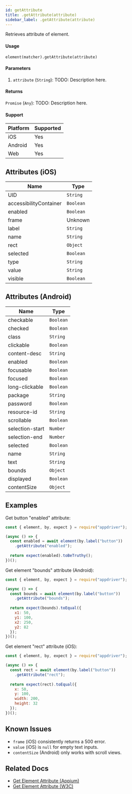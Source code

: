 ```yaml
---
id: getAttribute
title: .getAttribute(attribute)
sidebar_label: .getAttribute(attribute)
---
```


Retrieves attribute of element.

#### Usage

```text
element(matcher).getAttribute(attribute)
```

#### Parameters

1. `attribute` (`String`): TODO: Description here.

#### Returns

`Promise` (`Any`): TODO: Description here.

#### Support

| Platform | Supported |
| -------- | --------- |
| iOS      | Yes       |
| Android  | Yes       |
| Web      | Yes       |

## Attributes (iOS)

| Name | Type |
| ---- | ---- |
| UID | `String` |
| accessibilityContainer | `Boolean` |
| enabled | `Boolean` |
| frame | Unknown |
| label | `String` |
| name | `String` |
| rect | `Object` |
| selected | `Boolean` |
| type | `String` |
| value | `String` |
| visible | `Boolean` |

## Attributes (Android)

| Name | Type |
| ---- | ---- |
| checkable | `Boolean` |
| checked | `Boolean` |
| class | `String` |
| clickable | `Boolean` |
| content-desc | `String` |
| enabled | `Boolean` |
| focusable | `Boolean` |
| focused | `Boolean` |
| long-clickable | `Boolean` |
| package | `String` |
| password | `Boolean` |
| resource-id | `String` |
| scrollable | `Boolean` |
| selection-start | `Number` |
| selection-end | `Number` |
| selected | `Boolean` |
| name | `String` |
| text | `String` |
| bounds | `Object` |
| displayed | `Boolean` |
| contentSize | `Object` |

## Examples

Get button "enabled" attribute:

```javascript
const { element, by, expect } = require("appdriver");

(async () => {
  const enabled = await element(by.label("button"))
    .getAttribute("enabled");
  
  return expect(enabled).toBeTruthy();
})();
```

Get element "bounds" attribute (Android):

```javascript
const { element, by, expect } = require("appdriver");

(async () => {
  const bounds = await element(by.label("button"))
    .getAttribute("bounds");
  
  return expect(bounds).toEqual({
    x1: 50,
    y1: 100,
    x2: 250,
    y2: 82
  });
})();
```

Get element "rect" attribute (iOS):

```javascript
const { element, by, expect } = require("appdriver");

(async () => {
  const rect = await element(by.label("button"))
    .getAttribute("rect");
  
  return expect(rect).toEqual({
    x: 50, 
    y: 100,
    width: 200,
    height: 32
  });
})();
```

## Known Issues

- `frame` (iOS) consistently returns a 500 error.
- `value` (iOS) is `null` for empty text inputs.
- `contentSize` (Android) only works with scroll views.

## Related Docs

- [Get Element Attribute (Appium)](http://appium.io/docs/en/commands/element/attributes/attribute/)
- [Get Element Attribute (W3C)](https://www.w3.org/TR/webdriver/#dfn-get-element-attribute)